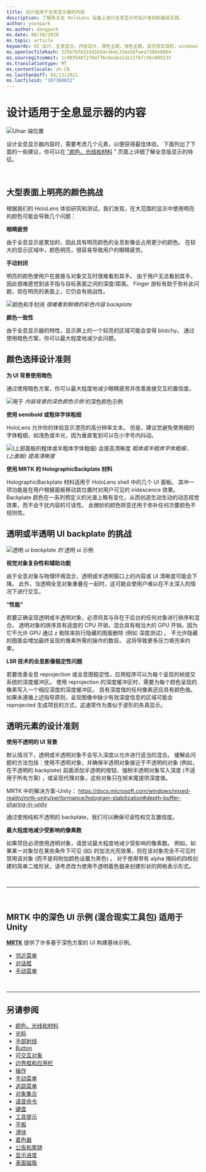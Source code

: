 ```yaml
---
title: 设计适用于全息显示器的内容
description: 了解有关在 HoloLens 设备上进行全息显示的设计准则和最佳实践。
author: yoonpark
ms.author: dongpark
ms.date: 06/18/2020
ms.topic: article
keywords: UI 设计，全息显示，内容设计，深色主题，浅色主题，混合现实耳机，windows mixed reality 耳机，虚拟现实耳机，HoloLens，MRTK，混合现实工具包，设计，像素
ms.openlocfilehash: 325b7bf6318d1b54c4b4c33aa58faea7388e0864
ms.sourcegitcommit: 1c9035487270af76c6eaba11b11f6fc56c008135
ms.translationtype: MT
ms.contentlocale: zh-CN
ms.lasthandoff: 04/13/2021
ms.locfileid: "107300032"
---
```

# <a name="designing-content-for-holographic-display"></a>设计适用于全息显示器的内容

![Ulnar 端位置](images/UX_Hero_DarkTheme.jpg)

设计全息显示器内容时，需要考虑几个元素，以便获得最佳体验。 下面列出了下面的一些建议，你可以在 ["颜色、光线和材料](color-light-and-materials.md) " 页面上详细了解全息版显示的特征。

<br>

## <a name="challenges-with-bright-color-on-a-large-surface"></a>大型表面上明亮的颜色挑战 

根据我们的 HoloLens 体验研究和测试，我们发现，在大范围的显示中使用明亮的颜色可能会导致几个问题： 

**眼睛疲劳** 

由于全息显示是累加的，因此具有明亮颜色的全息影像会占用更少的颜色。 在较大的显示区域中，颜色明亮，很容易导致用户的眼睛疲劳。 

**手动封闭** 

明亮的颜色使用户在直接与对象交互时很难看到其手。 由于用户无法看到其手，因此很难感觉到该手指与目标表面之间的深度/距离。 Finger 游标有助于弥补此问题，但在明亮的表面上，它仍会有挑战性。 

![颜色和手封闭 ](images/color_handocclusion.jpg)
 *很难看到鲜艳的彩色内容 backplate*

**颜色一致性**

由于全息显示器的特性，显示屏上的一个较亮的区域可能会变得 blotchy。 通过使用暗色方案，你可以最大程度地减少此问题。 

## <a name="design-guidelines-for-color-choices"></a>颜色选择设计准则

**为 UI 背景使用暗色**

通过使用暗色方案，你可以最大程度地减少眼睛疲劳并改善直接交互的置信度。 

![用于 ](images/color_dark_examples.jpg)
 *内容背景的深色颜色示例* 的深色颜色示例

**使用 semibold 或粗体字体粗细**

HoloLens 允许你的体验显示漂亮的高分辨率文本。 但是，建议您避免使用细的字体粗细，如浅色或半光，因为垂直笔划可以在小字号内抖动。 

![ (上部面板的粗体或半粗体字体粗细) 会提高清晰度 ](images/color_font_examples.jpg)
 *粗体或半粗体字体粗细， (上面板) 提高清晰度*

**使用 MRTK 的 HolographicBackplate 材料**

HolographicBackplate 材料适用于 HoloLens shell 中的几个 UI 面板。 其中一项功能是在用户根据面板移动其位置时对用户可见的 iridescence 效果。 Backplate 颜色在一系列预定义的光谱上略有变化，从而创造生动生动的动态视觉效果，而不会干扰内容的可读性。 此微妙的颜色转变还用于弥补任何次要颜色不规则性。 


## <a name="challenges-with-transparent-or-translucent-ui-backplate"></a>透明或半透明 UI backplate 的挑战 

![透明 ](images/color_transparent_examples.jpg)
 *ui backplate 的* 透明 ui 示例

**视觉对象复杂性和辅助功能**

由于全息对象与物理环境混合，透明或半透明窗口上的内容或 UI 清晰度可能会下降。 此外，当透明全息对象重叠在一起时，这可能会使用户难以在不太深入的情况下进行交互。

**“性能”**

若要正确呈现透明或半透明对象，必须将其与存在于后台的任何对象进行排序和混合。 透明对象的排序具有适度的 CPU 开销，混合具有相当大的 GPU 开销，因为它不允许 GPU 通过 z 剔除来执行隐藏的图面删除 (例如 深度测试) 。 不允许隐藏的图面会增加最终呈现的像素所需的操作的数目。 这将导致更多压力填充率约束。

**LSR 技术的全息影像稳定性问题**

若要改善全息 reprojection 或全息图稳定性，应用程序可以为每个呈现的帧提交系统的深度缓冲区。 使用 reprojection 的深度缓冲区时，需要为每个颜色呈现的像素写入一个相应深度的深度缓冲区。 具有深度值的任何像素还应具有颜色值。 如果未遵循上述指导原则，呈现图像中缺少有效深度信息的区域可能会 reprojected 生成项目的方式，这通常作为类似于波形的失真显示。


## <a name="design-guidelines-for-transparent-elements"></a>透明元素的设计准则

**使用不透明的 UI 背景**

默认情况下，透明或半透明对象不会写入深度以允许进行适当的混合。 缓解此问题的方法包括：使用不透明对象，并确保半透明对象接近于不透明的对象 (例如，在不透明的 backplate) 前面添加半透明的按钮、强制半透明对象写入深度 (不适用于所有方案) ，或呈现代理对象，这些对象只在帧末尾提供深度值。

MRTK 中的解决方案-Unity： https://docs.microsoft.com/windows/mixed-reality/mrtk-unity/performance/hologram-stabilization#depth-buffer-sharing-in-unity  

通过使用纯和不透明的 backplate，我们可以确保可读性和交互置信度。

**最大程度地减少受影响的像素数**

如果项目必须使用透明对象，请尝试最大程度地减少受影响的像素数。 例如，如果某一对象仅在某些条件下可见 (如) 的加法光亮效果，则在该对象完全不可见时禁用该对象 (而不是将附加颜色设置为黑色) 。 对于使用带有 alpha 掩码的四核创建的简单二维形状，请考虑改为使用不透明着色器来创建形状的网格表示形式。 

<br/>

---

<br/>

## <a name="dark-ui-examples-in-mrtk-mixed-reality-toolkit-for-unity"></a>MRTK 中的深色 UI 示例 (混合现实工具包) 适用于 Unity

**[MRTK](https://github.com/Microsoft/MixedRealityToolkit-Unity)** 提供了许多基于深色方案的 UI 构建基块示例。

* [邻近菜单](https://docs.microsoft.com/windows/mixed-reality/mrtk-unity/features/ux-building-blocks/near-menu)
* [对话框](https://docs.microsoft.com/windows/mixed-reality/mrtk-unity/features/ux-building-blocks/dialog)
* [手动菜单](https://docs.microsoft.com/windows/mixed-reality/mrtk-unity/features/ux-building-blocks/hand-menu)

<br>

---

## <a name="see-also"></a>另请参阅

* [颜色、光线和材料](color-light-and-materials.md)
* [光标](cursors.md)
* [手部射线](point-and-commit.md)
* [Button](button.md)
* [可交互对象](interactable-object.md)
* [边界框和应用栏](app-bar-and-bounding-box.md)
* [操作](direct-manipulation.md)
* [手动菜单](hand-menu.md)
* [追踪菜单](near-menu.md)
* [对象集合](object-collection.md)
* [语音命令](voice-input.md)
* [键盘](keyboard.md)
* [工具提示](tooltip.md)
* [平板](slate.md)
* [滑块](slider.md)
* [着色器](shader.md)
* [公告和尾随](billboarding-and-tag-along.md)
* [显示进度](progress.md)
* [表面磁吸](surface-magnetism.md)
